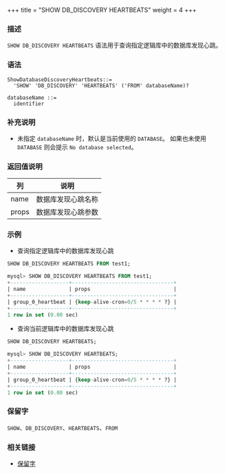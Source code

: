 +++
title = "SHOW DB_DISCOVERY HEARTBEATS"
weight = 4
+++

### 描述

`SHOW DB_DISCOVERY HEARTBEATS` 语法用于查询指定逻辑库中的数据库发现心跳。

### 语法

```
ShowDatabaseDiscoveryHeartbeats::=
  'SHOW' 'DB_DISCOVERY' 'HEARTBEATS' ('FROM' databaseName)?

databaseName ::=
  identifier
```

### 补充说明

- 未指定 `databaseName` 时，默认是当前使用的 `DATABASE`。 如果也未使用 `DATABASE` 则会提示 `No database selected`。

### 返回值说明

| 列                       | 说明              |
| ------------------------ | ---------------- |
| name                     | 数据库发现心跳名称  |
| props                    | 数据库发现心跳参数  |


### 示例

- 查询指定逻辑库中的数据库发现心跳

```sql
SHOW DB_DISCOVERY HEARTBEATS FROM test1;
```

```sql
mysql> SHOW DB_DISCOVERY HEARTBEATS FROM test1;
+-------------------+---------------------------------+
| name              | props                           |
+-------------------+---------------------------------+
| group_0_heartbeat | {keep-alive-cron=0/5 * * * * ?} |
+-------------------+---------------------------------+
1 row in set (0.00 sec)
```

- 查询当前逻辑库中的数据库发现心跳

```sql
SHOW DB_DISCOVERY HEARTBEATS;
```

```sql
mysql> SHOW DB_DISCOVERY HEARTBEATS;
+-------------------+---------------------------------+
| name              | props                           |
+-------------------+---------------------------------+
| group_0_heartbeat | {keep-alive-cron=0/5 * * * * ?} |
+-------------------+---------------------------------+
1 row in set (0.00 sec)
```

### 保留字

`SHOW`、`DB_DISCOVERY`、`HEARTBEATS`、`FROM`

### 相关链接

- [保留字](/cn/reference/distsql/syntax/reserved-word/)

